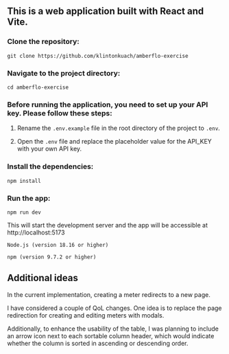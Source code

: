 ## This is a web application built with React and Vite.

### Clone the repository:

```git clone https://github.com/klintonkuach/amberflo-exercise```

### Navigate to the project directory:

```cd amberflo-exercise```

### Before running the application, you need to set up your API key. Please follow these steps:

1. Rename the `.env.example` file in the root directory of the project to `.env`.

2. Open the `.env` file and replace the placeholder value for the API_KEY with your own API key.

### Install the dependencies:

```npm install```

### Run the app:

```npm run dev```

This will start the development server and the app will be accessible at http://localhost:5173

```Node.js (version 18.16 or higher)```

```npm (version 9.7.2 or higher)```

## Additional ideas
In the current implementation, creating a meter redirects to a new page.

I have considered a couple of QoL changes. One idea is to replace the page redirection for creating and editing meters with modals.

Additionally, to enhance the usability of the table, I was planning to include an arrow icon next to each sortable column header, which would indicate whether the column is sorted in ascending or descending order.
